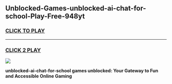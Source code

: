 
## Unblocked-Games-unblocked-ai-chat-for-school-Play-Free-948yt
<h3>
<a href="https://premium76.site?title=unblocked-ai-chat-for-school&ref=21A">CLICK TO PLAY</a></h3>
<hr>

<h3>
<a href="https://premium76.site?title=unblocked-ai-chat-for-school&ref=21A">CLICK 2 PLAY</a>
  
</h3>

<a href="https://premium76.site?title=unblocked-ai-chat-for-school&ref=21A"><img src="https://clearcache.store/games.png"></a>


**unblocked-ai-chat-for-school games unblocked: Your Gateway to Fun and Accessible Online Gaming**
